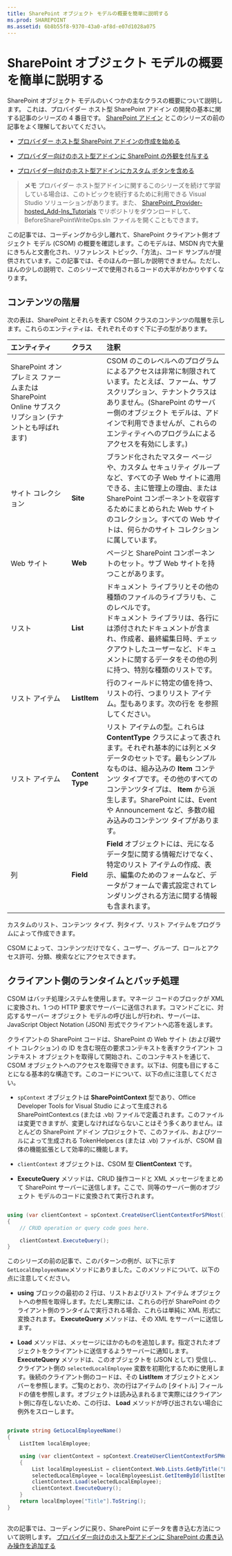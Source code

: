 ```yaml
---
title: SharePoint オブジェクト モデルの概要を簡単に説明する
ms.prod: SHAREPOINT
ms.assetid: 6b8b55f8-9370-43a0-af8d-e07d1028a075
---
```



# SharePoint オブジェクト モデルの概要を簡単に説明する
SharePoint オブジェクト モデルのいくつかの主なクラスの概要について説明します。
これは、プロバイダー ホスト型 SharePoint アドイン の開発の基本に関する記事のシリーズの 4 番目です。 [SharePoint アドイン](sharepoint-add-ins.md) とこのシリーズの前の記事をよく理解しておいてください。
  
    
    


-  [プロバイダー ホスト型 SharePoint アドインの作成を始める](get-started-creating-provider-hosted-sharepoint-add-ins.md)
    
  
-  [プロバイダー向けのホスト型アドインに SharePoint の外観を付与する](give-your-provider-hosted-add-in-the-sharepoint-look-and-feel.md)
    
  
-  [プロバイダー向けのホスト型アドインにカスタム ボタンを含める](include-a-custom-button-in-the-provider-hosted-add-in.md)
    
  

> **メモ**
> プロバイダー ホスト型アドインに関するこのシリーズを続けて学習している場合は、このトピックを続行するために利用できる Visual Studio ソリューションがあります。また、 [SharePoint_Provider-hosted_Add-Ins_Tutorials](https://github.com/OfficeDev/SharePoint_Provider-hosted_Add-ins_Tutorials) でリポジトリをダウンロードして、BeforeSharePointWriteOps.sln ファイルを開くこともできます。
  
    
    

この記事では、コーディングから少し離れて、SharePoint クライアント側オブジェクト モデル (CSOM) の概要を確認します。このモデルは、MSDN 内で大量にきちんと文書化され、リファレンス トピック、「方法」、コード サンプルが提供されています。この記事では、そのほんの一部しか説明できません。ただし、ほんの少しの説明で、このシリーズで使用されるコードの大半がわかりやすくなります。 
## コンテンツの階層

次の表は、SharePoint とそれらを表す CSOM クラスのコンテンツの階層を示します。これらのエンティティは、それぞれそのすぐ下に子の型があります。
  
    
    


|**エンティティ**|**クラス**|**注釈**|
|:-----|:-----|:-----|
|SharePoint オンプレミス ファームまたは SharePoint Online サブスクリプション (テナントとも呼ばれます)  <br/> ||CSOM のこのレベルへのプログラムによるアクセスは非常に制限されています。たとえば、ファーム、サブスクリプション、テナントクラスはありません。(SharePoint のサーバー側のオブジェクト モデルは、アドインで利用できませんが、これらのエンティティへのプログラムによるアクセスを有効にします。)  <br/> |
|サイト コレクション  <br/> |**Site** <br/> |ブランド化されたマスター ページや、カスタム セキュリティ グループなど、すべての子 Web サイトに適用できる、主に管理上の理由、または SharePoint コンポーネントを収容するためにまとめられた Web サイトのコレクション。すべての Web サイトは、何らかのサイト コレクションに属しています。  <br/> |
|Web サイト  <br/> |**Web** <br/> |ページと SharePoint コンポーネントのセット。サブ Web サイトを持つことがあります。  <br/> |
|リスト  <br/> |**List** <br/> |ドキュメント ライブラリとその他の種類のファイルのライブラリも、このレベルです。  <br/> ドキュメント ライブラリは、各行には添付されたドキュメントが含まれ、作成者、最終編集日時、チェックアウトしたユーザーなど、ドキュメントに関するデータをその他の列に持つ、特別な種類のリストです。  <br/> |
|リスト アイテム  <br/> |**ListItem** <br/> |行のフィールドに特定の値を持つ、リストの行、つまりリスト アイテム。型もあります。次の行を を参照してください。  <br/> |
|リスト アイテム  <br/> |**Content Type** <br/> |リスト アイテムの型。これらは **ContentType** クラスによって表されます。それぞれ基本的には列とメタデータのセットです。最もシンプルなものは、組み込みの **Item** コンテンツ タイプです。その他のすべてのコンテンツタイプは、 **Item** から派生します。SharePoint には、Event や Announcement など、多数の組み込みのコンテンツ タイプがあります。 <br/> |
|列  <br/> |**Field** <br/> |**Field** オブジェクトには、元になるデータ型に関する情報だけでなく、特定のリスト アイテムの作成、表示、編集のためのフォームなど、データがフォームで書式設定されてレンダリングされる方法に関する情報も含まれます。 <br/> |
   

  
    
    
カスタムのリスト、コンテンツ タイプ、列タイプ、リスト アイテムをプログラムによって作成できます。 
  
    
    
CSOM によって、コンテンツだけでなく、ユーザー、グループ、ロールとアクセス許可、分類、検索などにアクセスできます。
  
    
    

## クライアント側のランタイムとバッチ処理
<a name="CSOMBatching"> </a>

CSOM はバッチ処理システムを使用します。マネージ コードのブロックが XML に変換され、1 つの HTTP 要求でサーバーに送信されます。コマンドごとに、対応するサーバー オブジェクト モデルの呼び出しが行われ、サーバーは、JavaScript Object Notation (JSON) 形式でクライアントへ応答を返します。 
  
    
    
クライアントの SharePoint コードは、SharePoint の Web サイト (および親サイト コレクション) の ID を含む現在の要求コンテキストを表すクライアント コンテキスト オブジェクトを取得して開始され、このコンテキストを通じて、CSOM オブジェクトへのアクセスを取得できます。以下は、何度も目にすることになる基本的な構造です。このコードについて、以下の点に注意してください。
  
    
    

-  `spContext` オブジェクトは **SharePointContext** 型であり、Office Developer Tools for Visual Studio によって生成される SharePointContext.cs (または .vb) ファイルで定義されます。このファイルは変更できますが、変更しなければならないことはそう多くありません。ほとんどの SharePoint アドイン プロジェクトで、このファイル、およびツールによって生成される TokenHelper.cs (または .vb) ファイルが、CSOM 自体の機能拡張として効率的に機能します。
    
  
-  `clientContext` オブジェクトは、CSOM 型 **ClientContext** です。
    
  
- **ExecuteQuery** メソッドは、CRUD 操作コードと XML メッセージをまとめて SharePoint サーバーに送信します。ここで、同等のサーバー側のオブジェクト モデルのコードに変換されて実行されます。
    
  


```cs

using (var clientContext = spContext.CreateUserClientContextForSPHost())
{
    // CRUD operation or query code goes here.

    clientContext.ExecuteQuery();
}```

このシリーズの前の記事で、このパターンの例が、以下に示す  `GetLocalEmployeeName`メソッドにありました。このメソッドについて、以下の点に注意してください。
  
    
    

- **using** ブロックの最初の 2 行は、リストおよびリスト アイテム オブジェクトへの参照を取得します。ただし実際には、これらの行が SharePoint のクライアント側のランタイムで実行される場合、これらは単純に XML 形式に変換されます。 **ExecuteQuery** メソッドは、その XML をサーバーに送信します。
    
  
- **Load** メソッドは、メッセージにほかのものを追加します。指定されたオブジェクトをクライアントに送信するようサーバーに通知します。 **ExecuteQuery** メソッドは、このオブジェクトを (JSON として) 受信し、クライアント側の `selectedLocalEmployee` 変数を初期化するために使用します。後続のクライアント側のコードは、その **ListItem** オブジェクトとメンバーを参照します。ご覧のとおり、次の行はアイテムの [タイトル] フィールドの値を参照します。オブジェクトは読み込まれるまで実際にはクライアント側に存在しないため、この行は、 **Load** メソッドが呼び出されない場合に例外をスローします。
    
  


```cs

private string GetLocalEmployeeName()
{
    ListItem localEmployee;

    using (var clientContext = spContext.CreateUserClientContextForSPHost())
    {
        List localEmployeesList = clientContext.Web.Lists.GetByTitle("Local Employees");
        selectedLocalEmployee = localEmployeesList.GetItemById(listItemID);
        clientContext.Load(selectedLocalEmployee);
        clientContext.ExecuteQuery();
    }
    return localEmployee["Title"].ToString();
}```


## 
<a name="Nextsteps"> </a>

 次の記事では、コーディングに戻り、SharePoint にデータを書き込む方法について説明します。 [プロバイダー向けのホスト型アドインに SharePoint の書き込み操作を追加する](add-sharepoint-write-operations-to-the-provider-hosted-add-in.md)
  
    
    

